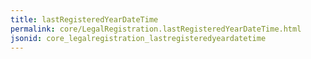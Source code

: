 ```yaml
---
title: lastRegisteredYearDateTime
permalink: core/LegalRegistration.lastRegisteredYearDateTime.html
jsonid: core_legalregistration_lastregisteredyeardatetime
---
```

